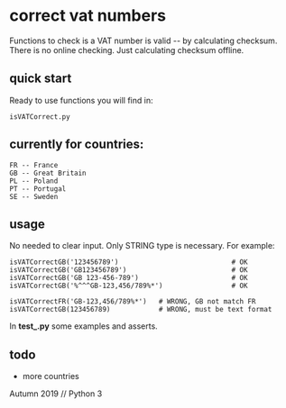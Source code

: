 

# correct vat numbers
Functions to check is a VAT number is valid -- by calculating checksum.
There is no online checking. Just calculating checksum offline. 


## quick start
Ready to use functions you will find in:
```
isVATCorrect.py
```


## currently for countries: 
```
FR -- France
GB -- Great Britain
PL -- Poland
PT -- Portugal
SE -- Sweden
```


## usage
No needed to clear input. Only STRING type is necessary.
For example:
```
isVATCorrectGB('123456789')                            # OK
isVATCorrectGB('GB123456789')                          # OK
isVATCorrectGB('GB 123-456-789')                       # OK
isVATCorrectGB('%^^^GB-123,456/789%*')                 # OK

isVATCorrectFR('GB-123,456/789%*')   # WRONG, GB not match FR 
isVATCorrectGB(123456789)            # WRONG, must be text format
```
In **test_.py** some examples and asserts.


## todo
* more countries


Autumn 2019 // Python 3
